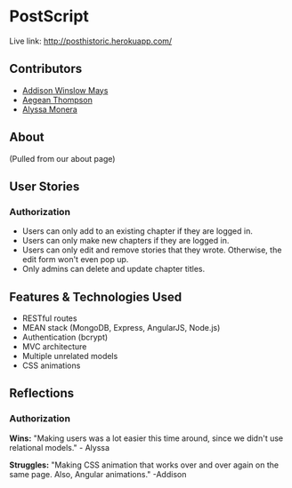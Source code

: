 # PostScript
Live link: http://posthistoric.herokuapp.com/

## Contributors
* [Addison Winslow Mays](https://github.com/winslowdev)
* [Aegean Thompson](https://github.com/aegeanthompson)
* [Alyssa Monera](https://github.com/alyssamonera)

## About
(Pulled from our about page)

## User Stories

### Authorization
* Users can only add to an existing chapter if they are logged in.
* Users can only make new chapters if they are logged in.
* Users can only edit and remove stories that they wrote. Otherwise, the edit form won't even pop up.
* Only admins can delete and update chapter titles.


## Features & Technologies Used
* RESTful routes
* MEAN stack (MongoDB, Express, AngularJS, Node.js)
* Authentication (bcrypt)
* MVC architecture
* Multiple unrelated models
* CSS animations

## Reflections

### Authorization
**Wins:** "Making users was a lot easier this time around, since we didn't use relational models." - Alyssa

**Struggles:** "Making CSS animation that works over and over again on the same page. Also, Angular animations." -Addison
